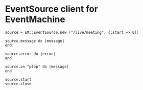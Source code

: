 # EventSource client for EventMachine

    source = EM::EventSource.new ("/live/meeting", {:start => 0})

    source.message do |message|
    end

    source.error do |error|
    end

    source.on "plop" do |message|
    end

    source.start
    source.close
